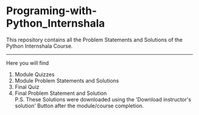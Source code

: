 # Programing-with-Python_Internshala
This repository contains all the Problem Statements and Solutions of the Python Internshala Course.
***
Here you will find </br>
1. Module Quizzes </br>
2. Module Problem Statements and Solutions </br>
3. Final Quiz </br> 
4. Final Problem Statement and Solution </br>
P.S. These Solutions were downloaded using the 'Download instructor's solution' Button after the module/course completion.
